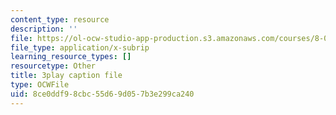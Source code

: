 ```yaml
---
content_type: resource
description: ''
file: https://ol-ocw-studio-app-production.s3.amazonaws.com/courses/8-01sc-classical-mechanics-fall-2016/8ce0ddf98cbc55d69d057b3e299ca240_MoRip5VVdkI.vtt
file_type: application/x-subrip
learning_resource_types: []
resourcetype: Other
title: 3play caption file
type: OCWFile
uid: 8ce0ddf9-8cbc-55d6-9d05-7b3e299ca240
---
```

